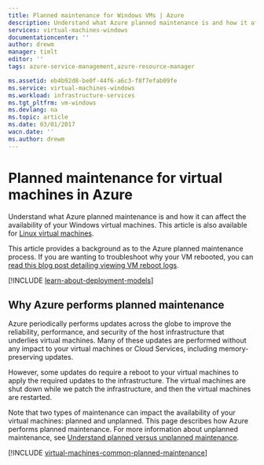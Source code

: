 ```yaml
---
title: Planned maintenance for Windows VMs | Azure
description: Understand what Azure planned maintenance is and how it affects your Windows virtual machines running in Azure
services: virtual-machines-windows
documentationcenter: ''
author: drewm
manager: timlt
editor: ''
tags: azure-service-management,azure-resource-manager

ms.assetid: eb4b92d8-be0f-44f6-a6c3-f8f7efab09fe
ms.service: virtual-machines-windows
ms.workload: infrastructure-services
ms.tgt_pltfrm: vm-windows
ms.devlang: na
ms.topic: article
ms.date: 03/01/2017
wacn.date: ''
ms.author: drewm
---
```


# Planned maintenance for virtual machines in Azure
Understand what Azure planned maintenance is and how it can affect the availability of your Windows virtual machines. This article is also available for [Linux virtual machines](./virtual-machines-linux-planned-maintenance.md).

This article provides a background as to the Azure planned maintenance process. If you are wanting to troubleshoot why your VM rebooted, you can [read this blog post detailing viewing VM reboot logs](https://azure.microsoft.com/blog/viewing-vm-reboot-logs/).

[!INCLUDE [learn-about-deployment-models](../../includes/learn-about-deployment-models-both-include.md)]

## Why Azure performs planned maintenance
Azure periodically performs updates across the globe to improve the reliability, performance, and security of the host infrastructure that underlies virtual machines. Many of these updates are performed without any impact to your virtual machines or Cloud Services, including memory-preserving updates.

However, some updates do require a reboot to your virtual machines to apply the required updates to the infrastructure. The virtual machines are shut down while we patch the infrastructure, and then the virtual machines are restarted.

Note that two types of maintenance can impact the availability of your virtual machines: planned and unplanned. This page describes how Azure performs planned maintenance. For more information about unplanned maintenance, see [Understand planned versus unplanned maintenance](./virtual-machines-windows-manage-availability.md).

[!INCLUDE [virtual-machines-common-planned-maintenance](../../includes/virtual-machines-common-planned-maintenance.md)]
